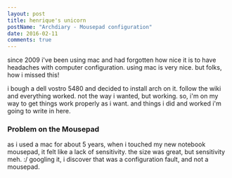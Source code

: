 ```yaml
---
layout: post
title: henrique's unicorn
postName: "Archdiary - Mousepad configuration"
date: 2016-02-11
comments: true
---
```


since 2009 i've been using mac and had forgotten how nice it is to have headaches with computer configuration. using mac is very nice. but folks, how i missed this!   

i bough a dell vostro 5480 and decided to install arch on it. follow the wiki and everything worked. not the way i wanted, but working. so, i'm on my way to get things work properly as i want. and things i did and worked i'm going to write in here.

### Problem on the Mousepad
as i used a mac for about 5 years, when i touched my new notebook mousepad, it felt like a lack of sensitivity. the size was great, but sensitivity meh. :/
googling it, i discover that was a configuration fault, and not a mousepad.
